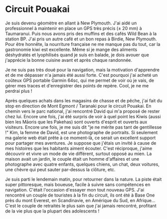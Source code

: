 # Circuit Pouakai

Je suis devenu géomètre en allant à New Plymouth. J'ai aidé un professionnel à maintenir en place un GPS très précis (± 20 mm) à Taumaranui. Puis nous avons pris des muffins et des cafés Wild Bean à la station BP. J'ai pris un autre café et un bon repas à Birdie, New Plymouth. Pour être honnête, la nourriture française ne me manque pas du tout, car la gastronomie kiwi est excellente. Même si je mange des aliments déshydratés et lyophilisés quand je suis en balade, je dois avouer que j'apprécie la bonne cuisine avant et après chaque randonnée.

Je ne suis pas très doué pour la navigation, mais la motivation d'apprendre et de me dépasser n'a jamais été aussi forte. C'est pourquoi j'ai acheté un coûteux GPS portable Garmin 64sc, qui me permet de voir où je vais, de gérer mes traces et d'enregistrer des points de repère. Cool, je ne me perdrai plus !

Après quelques achats dans les magasins de chasse et de pêche, j'ai fait du stop en direction de Mont Egmont / Taranaki pour le circuit Pouakai. En chemin vers le parc national, j'ai rencontré David qui m'a proposé de rester chez lui. Encore une fois, j'ai été surpris de voir à quel point les Kiwis (aussi bien les Māoris que les Pakehas) sont ouverts d'esprit et ouverts aux visiteurs. Encore une fois, je me suis dit "je ne mérite pas tant de gentillesse !" Kim, la femme de David, est une photographe de portraits. Si seulement ma galerie web était prête à ce moment-là, ce serait un excellent support pour partager mes aventures. Je suppose que j'étais un invité à cause de mes histoires que les habitants aiment écouter. C'est réciproque, j'aime découvrir et vivre un mode de vie différent, surtout opposé au mien. La maison avait un jardin, le couple était un homme d'affaires et une photographe avec quatre enfants, quelques chiens, un chat, deux voitures, une chèvre qui peut sauter par-dessus la clôture, etc.

Je suis parti le lendemain matin, pour retourner dans la nature. La piste était super pittoresque, mais boueuse, facile à suivre sans compétences en navigation. C'était l'occasion d'essayer mon tout nouveau GPS. J'ai rencontré un couple de touristes à la fin du circuit, ils ont été à Base One près du mont Everest, en Scandinavie, en Amérique du Sud, en Afrique... C'est le couple de retraités le plus sain que j'ai jamais rencontré, profitant de la vie plus que la plupart des adolescents !
